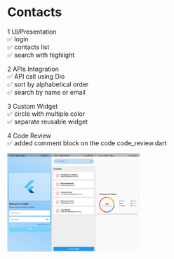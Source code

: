 # Contacts

1 UI/Presentation</br>
  ✅ login</br>
  ✅ contacts list </br>
  ✅ search with highlight</br>

2 APIs Integration</br>
✅ API call using Dio</br>
✅ sort by alphabetical order</br>
✅ search by name or email</br>

3 Custom Widget</br>
✅ circle with multiple color</br>
✅ separate reusable widget</br>

4 Code Review</br>
✅ added comment block on the code code_review.dart</br>

<img src="images/login.jpg" width=20% height=20%><img src="images/list.jpg" width=20% height=20%><img src="images/custom_widget.jpg" width=20% height=20%>
